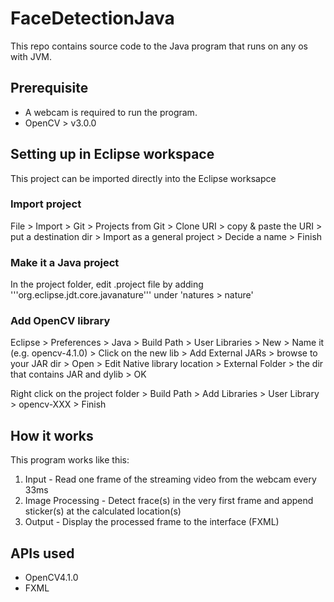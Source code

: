 # FaceDetectionJava

This repo contains source code to the Java program that runs on any os with JVM.

## Prerequisite
* A webcam is required to run the program.
* OpenCV > v3.0.0

## Setting up in Eclipse workspace
This project can be imported directly into the Eclipse worksapce

### Import project
File > Import > Git > Projects from Git > Clone URI > copy & paste the URI > put a destination dir > Import as a general project > Decide a name > Finish

### Make it a Java project
In the project folder, edit .project file by adding '''org.eclipse.jdt.core.javanature''' under 'natures > nature'

### Add OpenCV library
Eclipse > Preferences > Java > Build Path > User Libraries > New > Name it (e.g. opencv-4.1.0) > Click on the new lib > Add External JARs > browse to your JAR dir > Open > Edit Native library location > External Folder > the dir that contains JAR and dylib > OK

Right click on the project folder > Build Path > Add Libraries > User Library > opencv-XXX > Finish

## How it works
This program works like this:
  1. Input - Read one frame of the streaming video from the webcam every 33ms
  2. Image Processing - Detect frace(s) in the very first frame and append sticker(s) at the calculated location(s)
  3. Output - Display the processed frame to the interface (FXML)
  
## APIs used
* OpenCV4.1.0
* FXML
